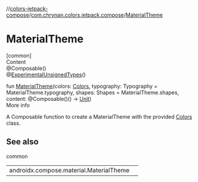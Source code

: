 //[colors-jetpack-compose](../../index.md)/[com.chrynan.colors.jetpack.compose](index.md)/[MaterialTheme](-material-theme.md)



# MaterialTheme  
[common]  
Content  
@Composable()  
@[ExperimentalUnsignedTypes](https://kotlinlang.org/api/latest/jvm/stdlib/kotlin/-experimental-unsigned-types/index.html)()  
  
fun [MaterialTheme](-material-theme.md)(colors: [Colors](../../../colors-theme/colors-theme/com.chrynan.colors.theme/-colors/index.md), typography: Typography = MaterialTheme.typography, shapes: Shapes = MaterialTheme.shapes, content: @Composable()() -> [Unit](https://kotlinlang.org/api/latest/jvm/stdlib/kotlin/-unit/index.html))  
More info  


A Composable function to create a MaterialTheme with the provided [Colors](../../../colors-theme/colors-theme/com.chrynan.colors.theme/-colors/index.md) class.



## See also  
  
common  
  
| | |
|---|---|
| <a name="com.chrynan.colors.jetpack.compose//MaterialTheme/#com.chrynan.colors.theme.Colors#androidx.compose.material.Typography#androidx.compose.material.Shapes#kotlin.Function0[kotlin.Unit]/PointingToDeclaration/"></a>androidx.compose.material.MaterialTheme| <a name="com.chrynan.colors.jetpack.compose//MaterialTheme/#com.chrynan.colors.theme.Colors#androidx.compose.material.Typography#androidx.compose.material.Shapes#kotlin.Function0[kotlin.Unit]/PointingToDeclaration/"></a>|
  
  



